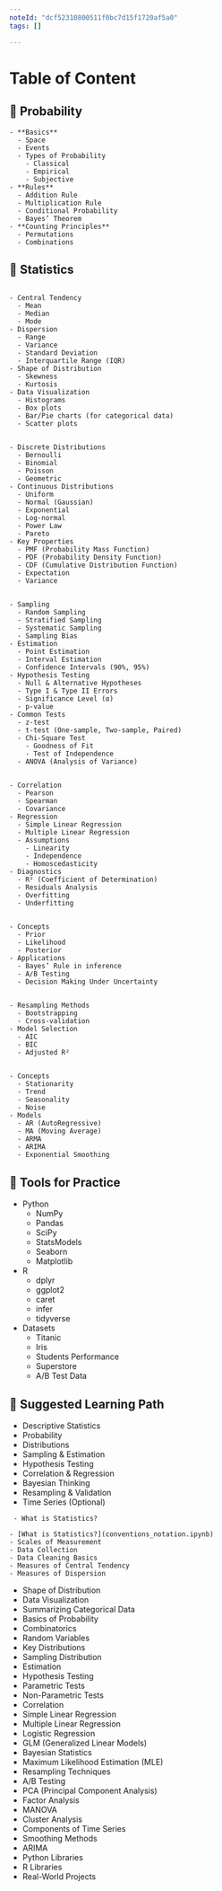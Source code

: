 ```yaml
---
noteId: "dcf52310800511f0bc7d15f1720af5a0"
tags: []

---
```


# Table of Content

## 🧠 Probability

```{dropdown} Probability
- **Basics**
  - Space
  - Events
  - Types of Probability
    - Classical
    - Empirical
    - Subjective
- **Rules**
  - Addition Rule
  - Multiplication Rule
  - Conditional Probability
  - Bayes’ Theorem
- **Counting Principles**
  - Permutations
  - Combinations
```

## 🧠 Statistics

```{dropdoown} 2. Descriptive Statistics (Foundational Level)

- Central Tendency
  - Mean
  - Median
  - Mode
- Dispersion
  - Range
  - Variance
  - Standard Deviation
  - Interquartile Range (IQR)
- Shape of Distribution
  - Skewness
  - Kurtosis
- Data Visualization
  - Histograms
  - Box plots
  - Bar/Pie charts (for categorical data)
  - Scatter plots
```

```{dropdoown} 📍 3. Probability Distributions (Crucial for Modeling)

- Discrete Distributions
  - Bernoulli
  - Binomial
  - Poisson
  - Geometric
- Continuous Distributions
  - Uniform
  - Normal (Gaussian)
  - Exponential
  - Log-normal
  - Power Law
  - Pareto
- Key Properties
  - PMF (Probability Mass Function)
  - PDF (Probability Density Function)
  - CDF (Cumulative Distribution Function)
  - Expectation
  - Variance
```

```{dropdoown}📍 4. Inferential Statistics (Decision Making from Data)

- Sampling
  - Random Sampling
  - Stratified Sampling
  - Systematic Sampling
  - Sampling Bias
- Estimation
  - Point Estimation
  - Interval Estimation
  - Confidence Intervals (90%, 95%)
- Hypothesis Testing
  - Null & Alternative Hypotheses
  - Type I & Type II Errors
  - Significance Level (α)
  - p-value
- Common Tests
  - z-test
  - t-test (One-sample, Two-sample, Paired)
  - Chi-Square Test
    - Goodness of Fit
    - Test of Independence
  - ANOVA (Analysis of Variance)

```

```{dropdoown}📍 5. Correlation & Regression (Modeling Relationships)

- Correlation
  - Pearson
  - Spearman
  - Covariance
- Regression
  - Simple Linear Regression
  - Multiple Linear Regression
  - Assumptions
    - Linearity
    - Independence
    - Homoscedasticity
- Diagnostics
  - R² (Coefficient of Determination)
  - Residuals Analysis
  - Overfitting
  - Underfitting
```

```{dropdoown}📍 6. Bayesian Statistics (Probabilistic Thinking)

- Concepts
  - Prior
  - Likelihood
  - Posterior
- Applications
  - Bayes’ Rule in inference
  - A/B Testing
  - Decision Making Under Uncertainty
```

```{dropdoown}📍 7. Statistical Modeling and Resampling

- Resampling Methods
  - Bootstrapping
  - Cross-validation
- Model Selection
  - AIC
  - BIC
  - Adjusted R²
```

```{dropdoown}📍 8. Time Series & Forecasting (Optional but Useful)

- Concepts
  - Stationarity
  - Trend
  - Seasonality
  - Noise
- Models
  - AR (AutoRegressive)
  - MA (Moving Average)
  - ARMA
  - ARIMA
  - Exponential Smoothing
```

## 🧰 Tools for Practice

- Python
  - NumPy
  - Pandas
  - SciPy
  - StatsModels
  - Seaborn
  - Matplotlib
- R
  - dplyr
  - ggplot2
  - caret
  - infer
  - tidyverse
- Datasets
  - Titanic
  - Iris
  - Students Performance
  - Superstore
  - A/B Test Data

## 🧭 Suggested Learning Path

- Descriptive Statistics
- Probability
- Distributions
- Sampling & Estimation
- Hypothesis Testing
- Correlation & Regression
- Bayesian Thinking
- Resampling & Validation
- Time Series (Optional)

``` Part 1: Foundations of Statistics
 - What is Statistics?
```

```{dropdown} Second dropdown
- [What is Statistics?](conventions_notation.ipynb)
- Scales of Measurement
- Data Collection
- Data Cleaning Basics
- Measures of Central Tendency
- Measures of Dispersion
```

- Shape of Distribution
- Data Visualization
- Summarizing Categorical Data
- Basics of Probability
- Combinatorics
- Random Variables
- Key Distributions
- Sampling Distribution
- Estimation
- Hypothesis Testing
- Parametric Tests
- Non-Parametric Tests
- Correlation
- Simple Linear Regression
- Multiple Linear Regression
- Logistic Regression
- GLM (Generalized Linear Models)
- Bayesian Statistics
- Maximum Likelihood Estimation (MLE)
- Resampling Techniques
- A/B Testing
- PCA (Principal Component Analysis)
- Factor Analysis
- MANOVA
- Cluster Analysis
- Components of Time Series
- Smoothing Methods
- ARIMA
- Python Libraries
- R Libraries
- Real-World Projects

```{tableofcontents}
```
